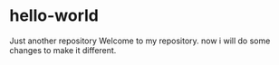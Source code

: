 # hello-world
Just another repository
Welcome to my repository. now i will do some changes to make it different.
